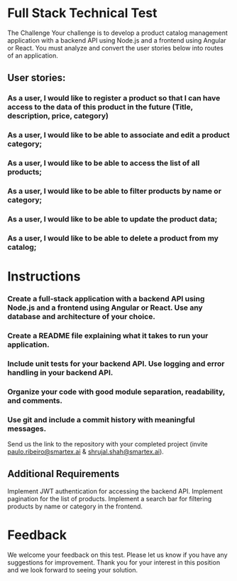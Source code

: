 # Full Stack Technical Test
The Challenge Your challenge is to develop a product catalog management application with a backend API using Node.js and a frontend using Angular or React. You must analyze and convert the user stories below into routes of an application.

## User stories:

### As a user, I would like to register a product so that I can have access to the data of this product in the future (Title, description, price, category)
### As a user, I would like to be able to associate and edit a product category;
### As a user, I would like to be able to access the list of all products;
### As a user, I would like to be able to filter products by name or category;
### As a user, I would like to be able to update the product data;
### As a user, I would like to be able to delete a product from my catalog;

# Instructions
### Create a full-stack application with a backend API using Node.js and a frontend using Angular or React. Use any database and architecture of your choice.
### Create a README file explaining what it takes to run your application.
### Include unit tests for your backend API. Use logging and error handling in your backend API.
### Organize your code with good module separation, readability, and comments.
### Use git and include a commit history with meaningful messages.
Send us the link to the repository with your completed project (invite paulo.ribeiro@smartex.ai & shrujal.shah@smartex.ai).

## Additional Requirements
Implement JWT authentication for accessing the backend API. Implement pagination for the list of products. Implement a search bar for filtering products by name or category in the frontend.

# Feedback
We welcome your feedback on this test. Please let us know if you have any suggestions for improvement. Thank you for your interest in this position and we look forward to seeing your solution.